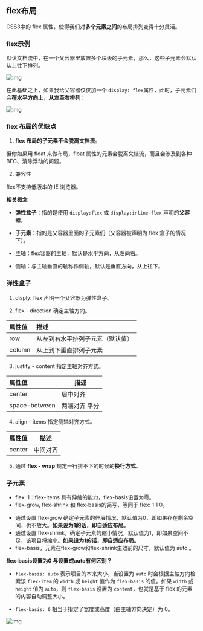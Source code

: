 ## flex布局

CSS3中的 flex 属性，使得我们对**多个元素之间**的布局排列变得十分灵活。



### **flex示例**

默认文档流中，在一个父容器里放置多个块级的子元素，那么，这些子元素会默认从上往下排列。

![img](http://img.smyhvae.com/20191009_1555.png)

在此基础之上，如果我给父容器仅仅加一个 `display: flex`属性，此时，子元素们会**在水平方向上，从左至右排列**：

![img](http://img.smyhvae.com/20191009_1600.png)



### **flex 布局的优缺点**

1. **flex 布局的子元素不会脱离文档流**。

但你如果用 float 来做布局，float 属性的元素会脱离文档流，而且会涉及到各种 BFC、清除浮动的问题。

2. 兼容性

flex不支持低版本的 IE 浏览器。



**相关概念**

- **弹性盒子**：指的是使用 `display:flex` 或 `display:inline-flex` 声明的**父容器**。

- **子元素**：指的是父容器里面的子元素们（父容器被声明为 flex 盒子的情况下）。

- 主轴：flex容器的主轴，默认是水平方向，从左向右。
- 侧轴：与主轴垂直的轴称作侧轴，默认是垂直方向，从上往下。





### 弹性盒子

1. disply: flex 声明一个父容器为弹性盒子。

2. flex - direction 确定主轴方向。

| 属性值 | 描述                             |
| :----- | :------------------------------- |
| row    | 从左到右水平排列子元素（默认值） |
| column | 从上到下垂直排列子元素           |

3.  justify - content 指定主轴对齐方式。

| 属性值        | 描述          |
| :------------ | ------------- |
| center        | 居中对齐      |
| space-between | 两端对齐 平分 |

4. align - items 指定侧轴对齐方式。

| 属性值 | 描述     |
| :----- | -------- |
| center | 中间对齐 |

5. 通过 **flex - wrap** 规定一行排不下的时候的**换行方式**。



### 子元素

- flex: 1：flex-items 具有伸缩的能力，flex-basis设置为零。
- flex-grow, flex-shrink 和 flex-basis的简写，等同于 flex: 1 1 0。



+ 通过设置 flex-grow 确定子元素的伸展情况，默认值为0，即如果存在剩余空间，也不放大。**如果设为1的话，即自适应布局。**
+ 通过设置 flex-shrink，确定子元素的缩小情况，默认值为1，即如果空间不足，该项目将缩小。**如果设为1的话，即自适应布局。**
+ flex-basis，元素在flex-grow和flex-shrink生效前的尺寸，默认值为 auto 。



**flex-basis设置为0 与设置成auto有何区别？**

+ `flex-basis: auto` 表示项目的本来大小，当设置为 `auto` 时会根据主轴方向检索该 `flex-item` 的 `width` 或 `height` 值作为 `flex-basis` 的值。如果 `width` 或 `height` 值为 `auto`，则 `flex-basis` 设置为 `content`，也就是基于 flex 的元素的内容自动调整大小。

- `flex-basis: 0` 相当于指定了宽度或高度（由主轴方向决定）为 0。

 



![img](http://img.smyhvae.com/20190821_2101.png)

